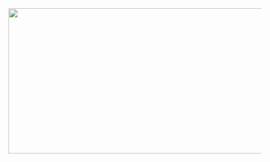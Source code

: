 <div id="header" align="center">
  <img src="https://w0.peakpx.com/wallpaper/778/640/HD-wallpaper-anime-landscape-scenery-stars-field-anime-girl-anime.jpg" height = 290 width = 880/>
</div>


